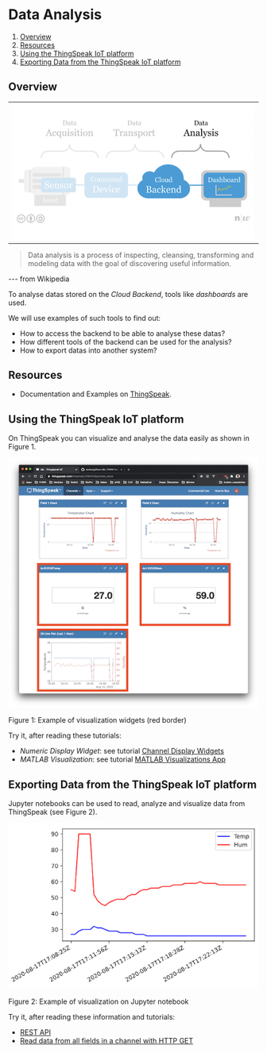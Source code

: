 # Data Analysis

1. [Overview](#overview)
2. [Resources](#resources)
3. [Using the ThingSpeak IoT platform](#using-the-thingspeak-iot-platform)
4. [Exporting Data from the ThingSpeak IoT platform](#exporting-data-from-the-thingspeak-iot-platform)

## Overview
<table><tr><td><img width="600" src="overview-data-analysis.png"></td></tr></table>

>Data analysis is a process of inspecting, cleansing, transforming and modeling data with the goal of discovering useful information. 

--- from Wikipedia

To analyse datas stored on the *Cloud Backend*, tools like *dashboards* are used.

We will use examples of such tools to find out:

* How to access the backend to be able to analyse these datas?
* How different tools of the backend can be used for the analysis?
* How to export datas into another system?

## Resources
- Documentation and Examples on [ThingSpeak](https://ch.mathworks.com/help/thingspeak/index.html?s_tid=CRUX_lftnav).

## Using the ThingSpeak IoT platform

On ThingSpeak you can visualize and analyse the data easily as shown in Figure 1.

<img width="600" src="thingspeak-analysis.png">

Figure 1: Example of visualization widgets (red border)

Try it, after reading these tutorials:
* _Numeric Display Widget_: see tutorial [Channel Display Widgets](https://ch.mathworks.com/help/thingspeak/channel_display_widgets.html#numeric-widget)
* _MATLAB Visualization_: see tutorial [MATLAB Visualizations App](https://ch.mathworks.com/help/thingspeak/matlab-visualizations-app.html)

## Exporting Data from the ThingSpeak IoT platform

Jupyter notebooks can be used to read, analyze and visualize data from ThingSpeak (see Figure 2).

<img width="600" src="thingspeak-export.png">

Figure 2: Example of visualization on Jupyter notebook

Try it, after reading these information and tutorials:
* [REST API](https://ch.mathworks.com/help/thingspeak/rest-api.html)
* [Read data from all fields in a channel with HTTP GET](https://ch.mathworks.com/help/thingspeak/readdata.html)
